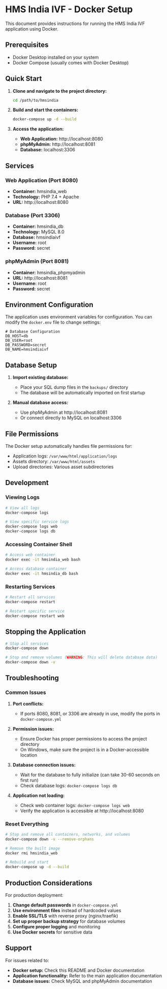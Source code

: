 # HMS India IVF - Docker Setup

This document provides instructions for running the HMS India IVF application using Docker.

## Prerequisites

- Docker Desktop installed on your system
- Docker Compose (usually comes with Docker Desktop)

## Quick Start

1. **Clone and navigate to the project directory:**
   ```bash
   cd /path/to/hmsindia
   ```

2. **Build and start the containers:**
   ```bash
   docker-compose up -d --build
   ```

3. **Access the application:**
   - **Web Application:** http://localhost:8080
   - **phpMyAdmin:** http://localhost:8081
   - **Database:** localhost:3306

## Services

### Web Application (Port 8080)
- **Container:** hmsindia_web
- **Technology:** PHP 7.4 + Apache
- **URL:** http://localhost:8080

### Database (Port 3306)
- **Container:** hmsindia_db
- **Technology:** MySQL 8.0
- **Database:** hmsindiaivf
- **Username:** root
- **Password:** secret

### phpMyAdmin (Port 8081)
- **Container:** hmsindia_phpmyadmin
- **URL:** http://localhost:8081
- **Username:** root
- **Password:** secret

## Environment Configuration

The application uses environment variables for configuration. You can modify the `docker.env` file to change settings:

```env
# Database Configuration
DB_HOST=db
DB_USER=root
DB_PASSWORD=secret
DB_NAME=hmsindiaivf
```

## Database Setup

1. **Import existing database:**
   - Place your SQL dump files in the `backups/` directory
   - The database will be automatically imported on first startup

2. **Manual database access:**
   - Use phpMyAdmin at http://localhost:8081
   - Or connect directly to MySQL on localhost:3306

## File Permissions

The Docker setup automatically handles file permissions for:
- Application logs: `/var/www/html/application/logs`
- Assets directory: `/var/www/html/assets`
- Upload directories: Various asset subdirectories

## Development

### Viewing Logs
```bash
# View all logs
docker-compose logs

# View specific service logs
docker-compose logs web
docker-compose logs db
```

### Accessing Container Shell
```bash
# Access web container
docker exec -it hmsindia_web bash

# Access database container
docker exec -it hmsindia_db bash
```

### Restarting Services
```bash
# Restart all services
docker-compose restart

# Restart specific service
docker-compose restart web
```

## Stopping the Application

```bash
# Stop all services
docker-compose down

# Stop and remove volumes (WARNING: This will delete database data)
docker-compose down -v
```

## Troubleshooting

### Common Issues

1. **Port conflicts:**
   - If ports 8080, 8081, or 3306 are already in use, modify the ports in `docker-compose.yml`

2. **Permission issues:**
   - Ensure Docker has proper permissions to access the project directory
   - On Windows, make sure the project is in a Docker-accessible location

3. **Database connection issues:**
   - Wait for the database to fully initialize (can take 30-60 seconds on first run)
   - Check database logs: `docker-compose logs db`

4. **Application not loading:**
   - Check web container logs: `docker-compose logs web`
   - Verify the application is accessible at http://localhost:8080

### Reset Everything
```bash
# Stop and remove all containers, networks, and volumes
docker-compose down -v --remove-orphans

# Remove the built image
docker rmi hmsindia_web

# Rebuild and start
docker-compose up -d --build
```

## Production Considerations

For production deployment:

1. **Change default passwords** in `docker-compose.yml`
2. **Use environment files** instead of hardcoded values
3. **Enable SSL/TLS** with reverse proxy (nginx/traefik)
4. **Set up proper backup strategy** for database volumes
5. **Configure proper logging** and monitoring
6. **Use Docker secrets** for sensitive data

## Support

For issues related to:
- **Docker setup:** Check this README and Docker documentation
- **Application functionality:** Refer to the main application documentation
- **Database issues:** Check MySQL and phpMyAdmin documentation
